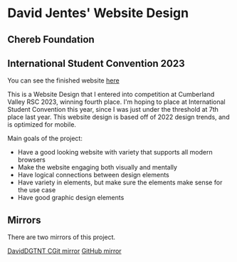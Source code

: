 # David Jentes' Website Design
## Chereb Foundation
## International Student Convention 2023

You can see the finished website [here](https://wd.daviddgtnt.xyz)

This is a Website Design that I entered into competition at Cumberland Valley RSC 2023, winning fourth place. I'm hoping to place at International Student Convention this year, since I was just under the threshold at 7th place last year. This website design is based off of 2022 design trends, and is optimized for mobile.

Main goals of the project:

* Have a good looking website with variety that supports all modern browsers
* Make the website engaging both visually and mentally
* Have logical connections between design elements
* Have variety in elements, but make sure the elements make sense for the use case
* Have good graphic design elements

## Mirrors

There are two mirrors of this project.

[DavidDGTNT CGit mirror](https://git.daviddgtnt.xyz/davidjentes/websitedesign2023)
[GitHub mirror](https://github.com/DavidJentes/websitedesign2023)